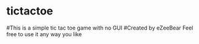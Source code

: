 # tictactoe
#This is a simple tic tac toe game with no GUI
#Created by eZeeBear
Feel free to use it any way you like
